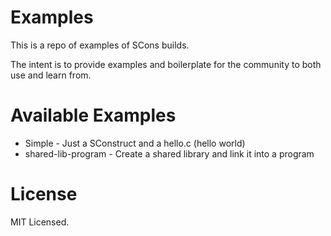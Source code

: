 # Examples
This is a repo of examples of SCons builds.

The intent is to provide examples and boilerplate for the community to both use and learn from.

# Available Examples
* Simple - Just a SConstruct and a hello.c (hello world)
* shared-lib-program - Create a shared library and link it into a program


# License
MIT Licensed.
